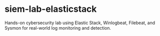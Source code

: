# siem-lab-elasticstack
Hands-on cybersecurity lab using Elastic Stack, Winlogbeat, Filebeat, and Sysmon for real-world log monitoring and detection.
